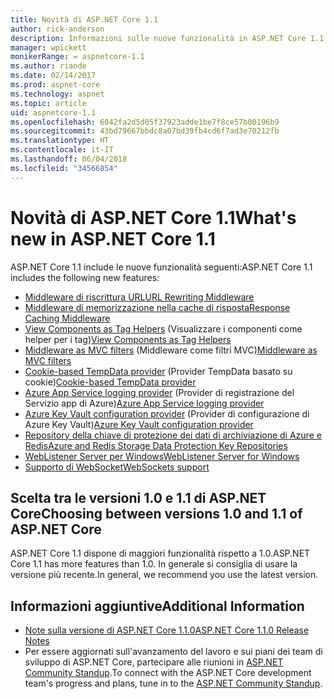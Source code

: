 ```yaml
---
title: Novità di ASP.NET Core 1.1
author: rick-anderson
description: Informazioni sulle nuove funzionalità in ASP.NET Core 1.1.
manager: wpickett
monikerRange: = aspnetcore-1.1
ms.author: riande
ms.date: 02/14/2017
ms.prod: aspnet-core
ms.technology: aspnet
ms.topic: article
uid: aspnetcore-1.1
ms.openlocfilehash: 6042fa2d5d05f37923adde1be7f8ce57b00196b9
ms.sourcegitcommit: 43bd79667bbdc8a07bd39fb4cd6f7ad3e70212fb
ms.translationtype: HT
ms.contentlocale: it-IT
ms.lasthandoff: 06/04/2018
ms.locfileid: "34566854"
---
```

# <a name="whats-new-in-aspnet-core-11"></a><span data-ttu-id="580f1-103">Novità di ASP.NET Core 1.1</span><span class="sxs-lookup"><span data-stu-id="580f1-103">What's new in ASP.NET Core 1.1</span></span>

<span data-ttu-id="580f1-104">ASP.NET Core 1.1 include le nuove funzionalità seguenti:</span><span class="sxs-lookup"><span data-stu-id="580f1-104">ASP.NET Core 1.1 includes the following new features:</span></span>

- [<span data-ttu-id="580f1-105">Middleware di riscrittura URL</span><span class="sxs-lookup"><span data-stu-id="580f1-105">URL Rewriting Middleware</span></span>](xref:fundamentals/url-rewriting)
- [<span data-ttu-id="580f1-106">Middleware di memorizzazione nella cache di risposta</span><span class="sxs-lookup"><span data-stu-id="580f1-106">Response Caching Middleware</span></span>](xref:performance/caching/middleware)
- <span data-ttu-id="580f1-107">[View Components as Tag Helpers](xref:mvc/views/view-components#invoking-a-view-component-as-a-tag-helper) (Visualizzare i componenti come helper per i tag)</span><span class="sxs-lookup"><span data-stu-id="580f1-107">[View Components as Tag Helpers](xref:mvc/views/view-components#invoking-a-view-component-as-a-tag-helper)</span></span>
- <span data-ttu-id="580f1-108">[Middleware as MVC filters](xref:mvc/controllers/filters#using-middleware-in-the-filter-pipeline) (Middleware come filtri MVC)</span><span class="sxs-lookup"><span data-stu-id="580f1-108">[Middleware as MVC filters](xref:mvc/controllers/filters#using-middleware-in-the-filter-pipeline)</span></span>
- <span data-ttu-id="580f1-109">[Cookie-based TempData provider](xref:fundamentals/app-state#tempdata) (Provider TempData basato su cookie)</span><span class="sxs-lookup"><span data-stu-id="580f1-109">[Cookie-based TempData provider](xref:fundamentals/app-state#tempdata)</span></span>
- <span data-ttu-id="580f1-110">[Azure App Service logging provider](xref:fundamentals/logging/index#azure-app-service-provider) (Provider di registrazione del Servizio app di Azure)</span><span class="sxs-lookup"><span data-stu-id="580f1-110">[Azure App Service logging provider](xref:fundamentals/logging/index#azure-app-service-provider)</span></span>
- <span data-ttu-id="580f1-111">[Azure Key Vault configuration provider](xref:security/key-vault-configuration) (Provider di configurazione di Azure Key Vault)</span><span class="sxs-lookup"><span data-stu-id="580f1-111">[Azure Key Vault configuration provider](xref:security/key-vault-configuration)</span></span>
- [<span data-ttu-id="580f1-112">Repository della chiave di protezione dei dati di archiviazione di Azure e Redis</span><span class="sxs-lookup"><span data-stu-id="580f1-112">Azure and Redis Storage Data Protection Key Repositories</span></span>](xref:security/data-protection/implementation/key-storage-providers#azure-and-redis)
- [<span data-ttu-id="580f1-113">WebListener Server per Windows</span><span class="sxs-lookup"><span data-stu-id="580f1-113">WebListener Server for Windows</span></span>](xref:fundamentals/servers/weblistener)
- [<span data-ttu-id="580f1-114">Supporto di WebSocket</span><span class="sxs-lookup"><span data-stu-id="580f1-114">WebSockets support</span></span>](xref:fundamentals/websockets)

## <a name="choosing-between-versions-10-and-11-of-aspnet-core"></a><span data-ttu-id="580f1-115">Scelta tra le versioni 1.0 e 1.1 di ASP.NET Core</span><span class="sxs-lookup"><span data-stu-id="580f1-115">Choosing between versions 1.0 and 1.1 of ASP.NET Core</span></span>

<span data-ttu-id="580f1-116">ASP.NET Core 1.1 dispone di maggiori funzionalità rispetto a 1.0.</span><span class="sxs-lookup"><span data-stu-id="580f1-116">ASP.NET Core 1.1 has more features than 1.0.</span></span> <span data-ttu-id="580f1-117">In generale si consiglia di usare la versione più recente.</span><span class="sxs-lookup"><span data-stu-id="580f1-117">In general, we recommend you use the latest version.</span></span>

## <a name="additional-information"></a><span data-ttu-id="580f1-118">Informazioni aggiuntive</span><span class="sxs-lookup"><span data-stu-id="580f1-118">Additional Information</span></span>

- [<span data-ttu-id="580f1-119">Note sulla versione di ASP.NET Core 1.1.0</span><span class="sxs-lookup"><span data-stu-id="580f1-119">ASP.NET Core 1.1.0 Release Notes</span></span>](https://github.com/aspnet/Home/releases/tag/1.1.0)
- <span data-ttu-id="580f1-120">Per essere aggiornati sull'avanzamento del lavoro e sui piani dei team di sviluppo di ASP.NET Core, partecipare alle riunioni in [ASP.NET Community Standup](https://live.asp.net/).</span><span class="sxs-lookup"><span data-stu-id="580f1-120">To connect with the ASP.NET Core development team's progress and plans, tune in to the [ASP.NET Community Standup](https://live.asp.net/).</span></span>
